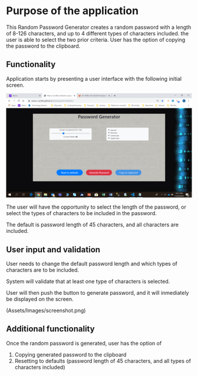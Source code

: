 ﻿# Purpose of the application

This Random Password Generator creates a random password with a length of 8-126 characters, and up to 4 different types of characters included.  the user is able to select the two prior criteria.  User has the option of copying the password to the clipboard.


## Functionality

Application starts by presenting a user interface with the following initial screen.

![Portfolio Contact](./Assets/Images/initial_screen.png)

The user will have the opportunity to select the length of the password, or select the types of characters to be included in the password.

The default is password length of 45 characters, and all characters are included.


## User input and validation

User needs to change the default password length and which types of characters are to be included.

System will validate that at least one type of characters is selected.

User will then push the button to generate password, and it will inmediately be displayed on the screen.

(Assets/Images/screenshot.png)


## Additional functionality

Once the random password is generated, user has the option of 

1) Copying generated password to the clipboard
2) Resetting to defaults (password length of 45 characters, and all types of characters included)



